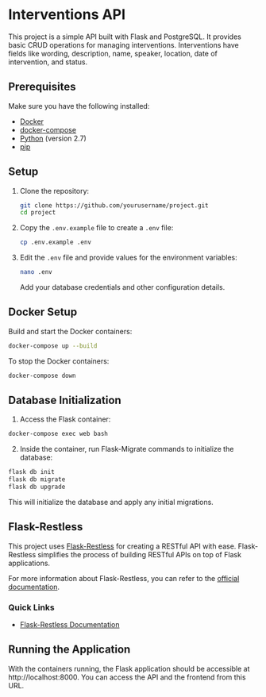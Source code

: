 # Interventions API

This project is a simple API built with Flask and PostgreSQL. It provides basic CRUD operations for managing
interventions. Interventions have fields like wording, description, name, speaker, location, date of intervention, and
status.

## Prerequisites

Make sure you have the following installed:

- [Docker](https://www.docker.com/)
- [docker-compose](https://docs.docker.com/compose/install/)
- [Python](https://www.python.org/downloads/) (version 2.7)
- [pip](https://pip.pypa.io/en/stable/installation/)

## Setup

1. Clone the repository:

    ```bash
    git clone https://github.com/yourusername/project.git
    cd project
    ```

2. Copy the `.env.example` file to create a `.env` file:

    ```bash
    cp .env.example .env
    ```

3. Edit the `.env` file and provide values for the environment variables:

    ```bash
    nano .env
    ```

   Add your database credentials and other configuration details.

## Docker Setup

Build and start the Docker containers:

```bash
docker-compose up --build
```

To stop the Docker containers:

```bash
docker-compose down
```

## Database Initialization

1. Access the Flask container:

```bash
docker-compose exec web bash
```

2. Inside the container, run Flask-Migrate commands to initialize the database:

```bash
flask db init
flask db migrate
flask db upgrade
```

This will initialize the database and apply any initial migrations.

## Flask-Restless

This project uses [Flask-Restless](https://flask-restless.readthedocs.io/) for creating a RESTful API with ease. Flask-Restless simplifies the process of building RESTful APIs on top of Flask applications.

For more information about Flask-Restless, you can refer to the [official documentation](https://flask-restless.readthedocs.io/).

### Quick Links
- [Flask-Restless Documentation](https://flask-restless.readthedocs.io/)


## Running the Application

With the containers running, the Flask application should be accessible at http://localhost:8000. You can access the API
and the frontend from this URL.


